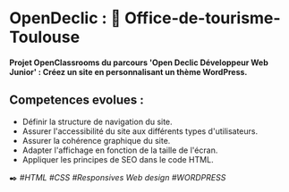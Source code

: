 # OpenDeclic : :link: Office-de-tourisme-Toulouse
#### Projet OpenClassrooms du parcours 'Open Declic Développeur Web Junior' : Créez un site en personnalisant un thème WordPress.

## Competences evolues :
- Définir la structure de navigation du site.
- Assurer l'accessibilité du site aux différents types d'utilisateurs.
- Assurer la cohérence graphique du site.
- Adapter l'affichage en fonction de la taille de l'écran.
- Appliquer les principes de SEO dans le code HTML.

:black_nib: *#HTML #CSS #Responsives Web design #WORDPRESS*
